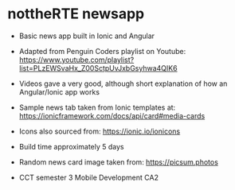 # nottheRTE newsapp
- Basic news app built in Ionic and Angular
- Adapted from Penguin Coders playlist on Youtube: https://www.youtube.com/playlist?list=PLzEWSvaHx_Z00SctpUvJxbGsyhwa4QIK6
- Videos gave a very good, although short explanation of how an Angular/Ionic app works
- Sample news tab taken from Ionic templates at: https://ionicframework.com/docs/api/card#media-cards
- Icons also sourced from: https://ionic.io/ionicons
- Build time approximately 5 days
- Random news card image taken from: https://picsum.photos

- CCT semester 3 Mobile Development CA2
